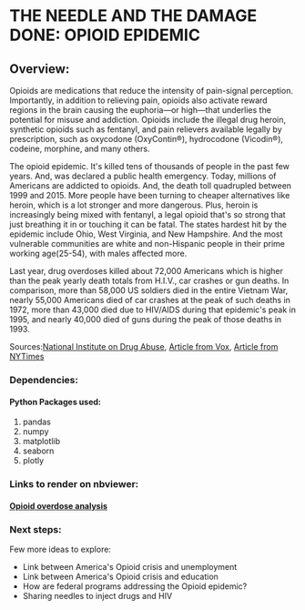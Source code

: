 # THE NEEDLE AND THE DAMAGE DONE: OPIOID EPIDEMIC

## Overview:
<p>Opioids are medications that reduce the intensity of pain-signal perception. Importantly, in addition to relieving pain, opioids also activate reward regions in the brain causing the euphoria—or high—that underlies the potential for misuse and addiction. Opioids include the illegal drug heroin, synthetic opioids such as fentanyl, and pain relievers available legally by prescription, such as oxycodone (OxyContin®), hydrocodone (Vicodin®), codeine, morphine, and many others.</p>

<p>The opioid epidemic. It's killed tens of thousands of people in the past few years. And, was declared a public health emergency. Today, millions of Americans are addicted to opioids. And, the death toll quadrupled between 1999 and 2015. More people have been turning to cheaper alternatives like heroin, which is a lot stronger and more dangerous. Plus, heroin is increasingly being mixed with fentanyl, a legal opioid that's so strong that just breathing it in or touching it can be fatal. The states hardest hit by the epidemic include Ohio, West Virginia, and New Hampshire. And the most vulnerable communities are white and non-Hispanic people in their prime working age(25-54), with males affected more.</p>

<p>Last year, drug overdoses killed about 72,000 Americans which is higher than the peak yearly death totals from H.I.V., car crashes or gun deaths. In comparison, more than 58,000 US soldiers died in the entire Vietnam War, nearly 55,000 Americans died of car crashes at the peak of such deaths in 1972, more than 43,000 died due to HIV/AIDS during that epidemic's peak in 1995, and nearly 40,000 died of guns during the peak of those deaths in 1993.</p>
<p>Sources:<a href="https://www.drugabuse.gov/related-topics/trends-statistics/overdose-death-rates">National Institute on Drug Abuse</a>, <a href="https://www.vox.com/science-and-health/2017/3/23/14987892/opioid-heroin-epidemic-charts">Article from Vox</a>, <a href="https://www.nytimes.com/2018/08/15/upshot/opioids-overdose-deaths-rising-fentanyl.html"> Article from NYTimes</a>





### Dependencies:

#### Python Packages used:
<ol>
	<li>pandas</li>
	<li>numpy</li>
	<li>matplotlib</li>
	<li>seaborn</li>	
	<li>plotly</li>
</ol>

### Links to render on nbviewer:
#### <a href="">Opioid overdose analysis</a>

### Next steps:
<p> Few more ideas to explore: 
<ul><li> Link between America's Opioid crisis and unemployment</li>
    <li> Link between America's Opioid crisis and education</li>
    <li> How are federal programs addressing the Opioid epidemic?</li>
    <li> Sharing needles to inject drugs and HIV </li></ul>	
</p>

